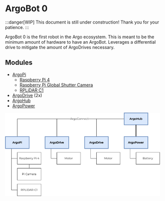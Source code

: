 # ArgoBot 0

:::danger[WIP]
This document is still under construction! Thank you for your patience.
:::

ArgoBot 0 is the first robot in the Argo ecosystem. This is meant to be the minimum amount of hardware to have an ArgoBot. Leverages a differential drive to mitigate the amount of ArgoDrives necessary.

## Modules

- [ArgoPi](/docs/modules/ArgoPi)
    - [Raspberry Pi 4](https://www.raspberrypi.com/products/raspberry-pi-4-model-b/)
    - [Raspberry Pi Global Shutter Camera](https://www.raspberrypi.com/products/raspberry-pi-global-shutter-camera/)
    - [RPLiDAR C1](https://www.slamtec.ai/product/slamtec-rplidar-c1/)
- [ArgoDrive](/docs/modules/ArgoDrive) (2x)
- [ArgoHub](/docs/modules/ArgoHub)
- [ArgoPower](/docs/modules/ArgoPower)

![img](./ArgoBot0.png)